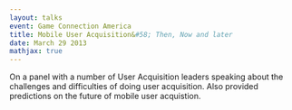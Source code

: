 ```yaml
---
layout: talks
event: Game Connection America  
title: Mobile User Acquisition&#58; Then, Now and later 
date: March 29 2013 
mathjax: true
---
```


On a panel with a number of User Acquisition leaders speaking about the challenges and difficulties of doing user acquisition. Also provided predictions on the future of mobile user acquistion. 
